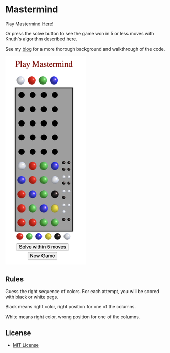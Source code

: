 
# Mastermind

Play Mastermind [Here](https://ludi317.github.io/)!

Or press the solve button to see the game won in 5 or less moves with Knuth's algorithm described [here](http://www.cs.uni.edu/~wallingf/teaching/cs3530/resources/knuth-mastermind.pdf).

See my [blog](https://medium.com/@ludirehak/latest) for a more thorough background and walkthrough of the code.

<img src="images/readme.png" width="250">

## Rules

Guess the right sequence of colors. For each attempt, you will be scored with black or white pegs.

Black means right color, right position for one of the columns.

White means right color, wrong position for one of the columns.


License
-------

-	[MIT License](https://opensource.org/licenses/mit-license.php)
